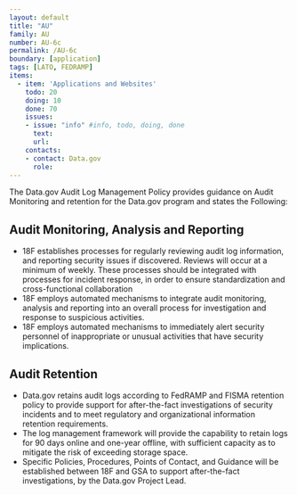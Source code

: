 ```yaml
---
layout: default
title: "AU"
family: AU
number: AU-6c
permalink: /AU-6c
boundary: [application]
tags: [LATO, FEDRAMP]
items:
  - item: 'Applications and Websites'
    todo: 20
    doing: 10
    done: 70   
    issues:
    - issue: "info" #info, todo, doing, done
      text:
      url:
    contacts:
    - contact: Data.gov
      role:
---
```

The Data.gov Audit Log Management Policy provides guidance on Audit Monitoring and retention for the Data.gov program and states the Following:

## Audit Monitoring, Analysis and Reporting
* 18F establishes processes for regularly reviewing audit log information, and reporting security issues if discovered. Reviews will occur at a minimum of weekly. These processes should be integrated with processes for incident response, in order to ensure standardization and cross-functional collaboration
* 18F employs automated mechanisms to integrate audit monitoring, analysis and reporting into an overall process for investigation and response to suspicious activities.
* 18F employs automated mechanisms to immediately alert security personnel of inappropriate or unusual activities that have security implications.

## Audit Retention
* Data.gov retains audit logs according to FedRAMP and FISMA retention policy to provide support for after-the-fact investigations of security incidents and to meet regulatory and organizational information retention requirements.
* The log management framework will provide the capability to retain logs for 90 days online and one-year offline, with sufficient capacity as to mitigate the risk of exceeding storage space.
* Specific Policies, Procedures, Points of Contact, and Guidance will be established between 18F and GSA to support after-the-fact investigations, by the Data.gov Project Lead.
